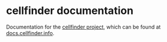 # cellfinder documentation

Documentation for the [cellfinder project](https://cellfinder.info), which can be found at [docs.cellfinder.info](https://docs.cellfinder.info).

